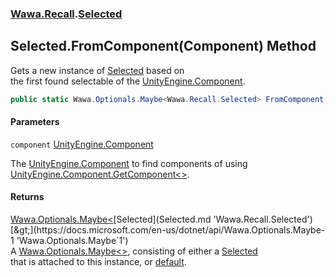 ### [Wawa.Recall](Wawa.Recall.md 'Wawa.Recall').[Selected](Selected.md 'Wawa.Recall.Selected')

## Selected.FromComponent(Component) Method

Gets a new instance of [Selected](Selected.md 'Wawa.Recall.Selected') based on  
the first found selectable of the [UnityEngine.Component](https://docs.microsoft.com/en-us/dotnet/api/UnityEngine.Component 'UnityEngine.Component').

```csharp
public static Wawa.Optionals.Maybe<Wawa.Recall.Selected> FromComponent(Component component);
```
#### Parameters

<a name='Wawa.Recall.Selected.FromComponent(Component).component'></a>

`component` [UnityEngine.Component](https://docs.microsoft.com/en-us/dotnet/api/UnityEngine.Component 'UnityEngine.Component')

The [UnityEngine.Component](https://docs.microsoft.com/en-us/dotnet/api/UnityEngine.Component 'UnityEngine.Component') to find components of using [UnityEngine.Component.GetComponent&lt;&gt;](https://docs.microsoft.com/en-us/dotnet/api/UnityEngine.Component.GetComponent--1 'UnityEngine.Component.GetComponent``1').

#### Returns
[Wawa.Optionals.Maybe&lt;](https://docs.microsoft.com/en-us/dotnet/api/Wawa.Optionals.Maybe-1 'Wawa.Optionals.Maybe`1')[Selected](Selected.md 'Wawa.Recall.Selected')[&gt;](https://docs.microsoft.com/en-us/dotnet/api/Wawa.Optionals.Maybe-1 'Wawa.Optionals.Maybe`1')  
A [Wawa.Optionals.Maybe&lt;&gt;](https://docs.microsoft.com/en-us/dotnet/api/Wawa.Optionals.Maybe-1 'Wawa.Optionals.Maybe`1'), consisting of either a [Selected](Selected.md 'Wawa.Recall.Selected')  
that is attached to this instance, or [default](https://docs.microsoft.com/en-us/dotnet/csharp/language-reference/keywords/default 'https://docs.microsoft.com/en-us/dotnet/csharp/language-reference/keywords/default').
